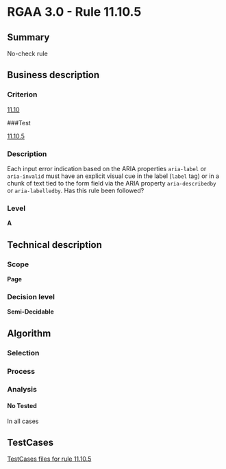 # RGAA 3.0 -  Rule 11.10.5

## Summary

No-check rule

## Business description

### Criterion

[11.10](http://asqatasun.github.io/RGAA--3.0--EN/RGAA3.0_Criteria_English_version_v1.html#crit-11-10)

###Test

[11.10.5](http://asqatasun.github.io/RGAA--3.0--EN/RGAA3.0_Criteria_English_version_v1.html#test-11-10-5)

### Description
Each input
    error indication based on the ARIA properties
    <code>aria-label</code> or <code>aria-invalid</code> must have an explicit
    visual cue in the label (<code>label</code> tag) or in a chunk of
    text tied to the form field via the ARIA property
    <code>aria-describedby</code> or <code>aria-labelledby</code>. Has this rule
    been followed? 


### Level

**A**

## Technical description

### Scope

**Page**

### Decision level

**Semi-Decidable**

## Algorithm

### Selection

### Process

### Analysis

#### No Tested 

In all cases




##  TestCases 

[TestCases files for rule 11.10.5](https://gitlab.com/asqatasun/Asqatasun/-/tree/master/rules/rules-rgaa3.0/src/test/resources/testcases/rgaa30/Rgaa30Rule111005/) 


